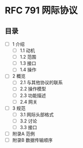 RFC 791 网际协议
========

目录
--------
+ [ ] 1 介绍
  - [ ] 1.1 动机
  - [ ] 1.2 范围
  - [ ] 1.3 接口
  - [ ] 1.4 操作
+ [ ] 2 概览
  - [ ] 2.1 与其他协议的联系
  - [ ] 2.2 操作模型
  - [ ] 2.3 功能描述
  - [ ] 2.4 网关
+ [ ] 3 规范
  - [ ] 3.1 网际头部格式
  - [ ] 3.2 讨论
  - [ ] 3.3 接口
+ [ ] 附录A 范例
+ [ ] 附录B 数据传输顺序
